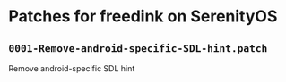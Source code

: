 # Patches for freedink on SerenityOS

## `0001-Remove-android-specific-SDL-hint.patch`

Remove android-specific SDL hint


